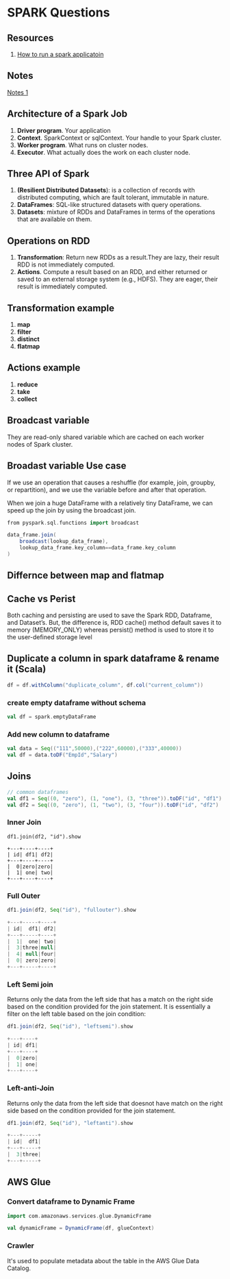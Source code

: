 # SPARK Questions

## Resources

1. [How to run a spark applicatoin](https://drive.google.com/file/d/1IUwQwdMQWlSZBG9ga402sDBLSzbu3Jg5/view?usp=sharing)

## Notes

[Notes 1](https://drive.google.com/open?id=13cvqV6X41p_h9Bea-fNa0CAtcteuWr2d)

## Architecture of a Spark Job

1. **Driver program**. Your application 
2. **Context**. SparkContext or
sqlContext. Your handle to your
Spark cluster.
3. **Worker program**. What runs on
cluster nodes.
4. **Executor**. What actually does the
work on each cluster node.

## Three API of Spark

1. **(Resilient Distributed Datasets**):  is a collection of records with distributed computing, which are fault tolerant, immutable in nature. 
2. **DataFrames**: SQL-like structured datasets with query operations.
3. **Datasets**: mixture of RDDs and DataFrames in terms of the
operations that are available on them.

## Operations on RDD

1. **Transformation**: Return new RDDs as a result.They are lazy, their result RDD is not immediately computed.
2. **Actions**. Compute a result based on an RDD, and either returned
or saved to an external storage system (e.g., HDFS). They are eager, their result is immediately computed.

## Transformation example

1. **map** 
2. **filter**
3. **distinct**
4. **flatmap**


## Actions example

1. **reduce**
2. **take**
3. **collect**

## Broadcast variable

They are read-only shared variable which are cached on each worker nodes of Spark cluster.

## Broadast variable Use case

If we use an operation that causes a reshuffle (for example, join, groupby, or repartition), and we use the variable before and after that operation.

 When we join a huge DataFrame with a relatively tiny DataFrame,  we can speed up the join by using the broadcast join.

```scala
from pyspark.sql.functions import broadcast

data_frame.join(
    broadcast(lookup_data_frame),
    lookup_data_frame.key_column==data_frame.key_column
)
```

## Differnce between map and flatmap 

## Cache vs Perist

Both caching and persisting are used to save the Spark RDD, Dataframe, and Dataset’s. But, the difference is, RDD cache() method default saves it to memory (MEMORY_ONLY) whereas persist() method is used to store it to the user-defined storage level

## Duplicate a column in spark dataframe & rename it (Scala)

```scala
df = df.withColumn("duplicate_column", df.col("current_column"))
```
### create empty dataframe without schema

```scala
val df = spark.emptyDataFrame
```
### Add new column to dataframe

```scala
val data = Seq(("111",50000),("222",60000),("333",40000))
val df = data.toDF("EmpId","Salary")
```

## Joins

```scala
// common dataframes
val df1 = Seq((0, "zero"), (1, "one"), (3, "three")).toDF("id", "df1")
val df2 = Seq((0, "zero"), (1, "two"), (3, "four")).toDF("id", "df2")
```
### Inner Join 
```
df1.join(df2, "id").show

+---+----+----+                                                                 
| id| df1| df2|
+---+----+----+
|  0|zero|zero|
|  1| one| two|
+---+----+----+

```
### Full Outer

```scala
df1.join(df2, Seq("id"), "fullouter").show

+---+-----+----+                                                                
| id|  df1| df2|
+---+-----+----+
|  1|  one| two|
|  3|three|null|
|  4| null|four|
|  0| zero|zero|
+---+-----+----+
```

### Left Semi join 

Returns only the data from the left side that has a match on the right side based on the condition provided for the join statement. It is essentially a filter on the left table based on the join condition:


```scala
df1.join(df2, Seq("id"), "leftsemi").show

+---+----+
| id| df1|
+---+----+
|  0|zero|
|  1| one|
+---+----+
```

### Left-anti-Join

Returns only the data from the left side that doesnot have match on the right side based on the condition provided for the join statement.

```scala
df1.join(df2, Seq("id"), "leftanti").show

+---+-----+
| id|  df1|
+---+-----+
|  3|three|
+---+-----+
```

## AWS Glue

### Convert dataframe to Dynamic Frame
```scala
import com.amazonaws.services.glue.DynamicFrame

val dynamicFrame = DynamicFrame(df, glueContext)
```

### Crawler

It's used to populate metadata about the table in the AWS Glue Data Catalog.


